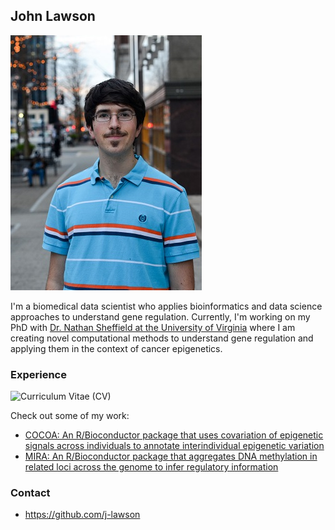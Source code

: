 ## John Lawson

![](./photos/john_main.jpg)


I'm a biomedical data scientist who applies bioinformatics and data science approaches to understand gene regulation. Currently, I'm working on my PhD with [Dr. Nathan Sheffield at the University of Virginia](http://databio.org/) where I am creating novel computational methods to understand gene regulation and applying them in the context of cancer epigenetics.

### Experience

![Curriculum Vitae (CV)]()

Check out some of my work:

- [COCOA: An R/Bioconductor package that uses covariation of epigenetic signals across individuals to annotate interindividual epigenetic variation](http://bioconductor.org/packages/release/bioc/html/COCOA.html)
- [MIRA: An R/Bioconductor package that aggregates DNA methylation in related loci across the genome to infer regulatory information](http://bioconductor.org/packages/release/bioc/html/MIRA.html)

### Contact

- https://github.com/j-lawson